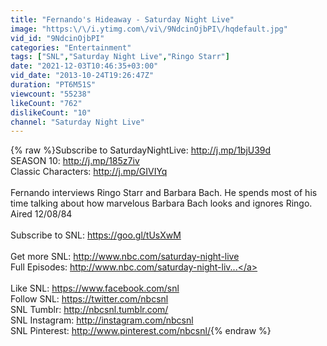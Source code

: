 ```yaml
---
title: "Fernando's Hideaway - Saturday Night Live"
image: "https:\/\/i.ytimg.com\/vi\/9NdcinOjbPI\/hqdefault.jpg"
vid_id: "9NdcinOjbPI"
categories: "Entertainment"
tags: ["SNL","Saturday Night Live","Ringo Starr"]
date: "2021-12-03T10:46:35+03:00"
vid_date: "2013-10-24T19:26:47Z"
duration: "PT6M51S"
viewcount: "55238"
likeCount: "762"
dislikeCount: "10"
channel: "Saturday Night Live"
---
```

{% raw %}Subscribe to SaturdayNightLive: <a rel="nofollow" target="blank" href="http://j.mp/1bjU39d">http://j.mp/1bjU39d</a><br />SEASON 10: <a rel="nofollow" target="blank" href="http://j.mp/185z7iv">http://j.mp/185z7iv</a><br />Classic Characters: <a rel="nofollow" target="blank" href="http://j.mp/GIVIYq">http://j.mp/GIVIYq</a><br /><br />Fernando interviews Ringo Starr and Barbara Bach. He spends most of his time talking about how marvelous Barbara Bach looks and ignores Ringo.  Aired 12/08/84<br /><br />Subscribe to SNL: <a rel="nofollow" target="blank" href="https://goo.gl/tUsXwM">https://goo.gl/tUsXwM</a><br /><br />Get more SNL: <a rel="nofollow" target="blank" href="http://www.nbc.com/saturday-night-live">http://www.nbc.com/saturday-night-live</a><br />Full Episodes: <a rel="nofollow" target="blank" href="http://www.nbc.com/saturday-night-liv...">http://www.nbc.com/saturday-night-liv...</a><br /><br />Like SNL: <a rel="nofollow" target="blank" href="https://www.facebook.com/snl">https://www.facebook.com/snl</a><br />Follow SNL: <a rel="nofollow" target="blank" href="https://twitter.com/nbcsnl">https://twitter.com/nbcsnl</a><br />SNL Tumblr: <a rel="nofollow" target="blank" href="http://nbcsnl.tumblr.com/">http://nbcsnl.tumblr.com/</a><br />SNL Instagram: <a rel="nofollow" target="blank" href="http://instagram.com/nbcsnl">http://instagram.com/nbcsnl</a><br />SNL Pinterest: <a rel="nofollow" target="blank" href="http://www.pinterest.com/nbcsnl/">http://www.pinterest.com/nbcsnl/</a>{% endraw %}

